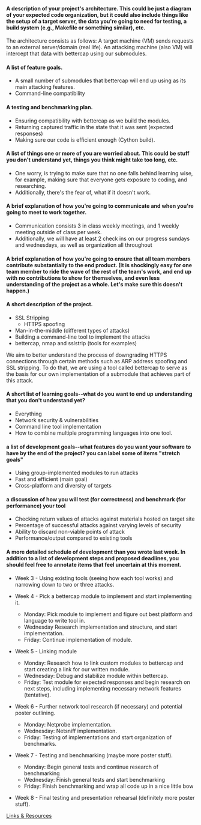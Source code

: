 
#### A description of your project's architecture. This could be just a diagram of your expected code organization, but it could also include things like the setup of a target server, the data you're going to need for testing, a build system (e.g., Makefile or something similar), etc.
The architecture consists as follows: A target machine (VM) sends requests to an external server/domain (real life). An attacking machine (also VM) will intercept that data with bettercap using our submodules.

#### A list of feature goals.
- A small number of submodules that bettercap will end up using as its main attacking features.
- Command-line compatibility

#### A testing and benchmarking plan.
- Ensuring compatibility with bettercap as we build the modules.
- Returning captured traffic in the state that it was sent (expected responses)
- Making sure our code is efficient enough (Cython build).

#### A list of things one or more of you are worried about. This could be stuff you don't understand yet, things you think might take too long, etc.
- One worry, is trying to make sure that no one falls behind learning wise, for example, making sure that everyone gets exposure to coding, and researching.
- Additionally, there's the fear of, what if it doesn't work.

#### A brief explanation of how you're going to communicate and when you're going to meet to work together.
- Communication consists 3 in class weekly meetings, and 1 weekly meeting outside of class per week.
- Additionally, we will have at least 2 check ins on our progress sundays and wednesdays, as well as organization all throughout

#### A brief explanation of how you're going to ensure that all team members contribute substantially to the end product. (It is shockingly easy for one team member to ride the wave of the rest of the team's work, and end up with no contributions to show for themselves, and even less understanding of the project as a whole. Let's make sure this doesn't happen.)

#### A short description of the project. 
- SSL Stripping
  - HTTPS spoofing
- Man-in-the-middle (different types of attacks)
- Building a command-line tool to implement the attacks
- bettercap, nmap and sslstrip (tools for examples)

We aim to better understand the process of downgrading HTTPS connections through certain methods such as ARP address spoofing and SSL stripping. To do that, we are using a tool called bettercap to serve as the basis for our own implementation of a submodule that achieves part of this attack.

#### A short list of learning goals--what do you want to end up understanding that you don't understand yet?
- Everything
- Network security & vulnerabilities
- Command line tool implementation
- How to combine multiple programming languages into one tool.

#### a list of development goals--what features do you want your software to have by the end of the project? you can label some of items "stretch goals"
- Using group-implemented modules to run attacks
- Fast and efficient (main goal)
- Cross-platform and diversity of targets

#### a discussion of how you will test (for correctness) and benchmark (for performance) your tool
- Checking return values of attacks against materials hosted on target site
- Percentage of successful attacks against varying levels of security
- Ability to discard non-viable points of attack
- Performance/output compared to existing tools

#### A more detailed schedule of development than you wrote last week. In addition to a list of development steps and proposed deadlines, you should feel free to annotate items that feel uncertain at this moment.

- Week 3 - Using existing tools (seeing how each tool works) and narrowing down to two or three attacks.

- Week 4 - Pick a bettercap module to implement and start implementing it.
  - Monday: Pick module to implement and figure out best platform and language to write tool in.
  - Wednesday Research implementation and structure, and start implementation.
  - Friday: Continue implementation of module.

- Week 5 -  Linking module
  - Monday: Research how to link custom modules to bettercap and start creating a link for our written module.
  - Wednesday: Debug and stabilize module within bettercap.
  - Friday: Test module for expected responses and begin research on next steps, including implementing necessary network features (tentative).

- Week 6 - Further network tool research (if necessary) and potential poster outlining.
  - Monday: Netprobe implementation.
  - Wednesday: Netsniff implementation.
  - Friday: Testing of implementations and start organization of benchmarks.
  
- Week 7 - Testing and benchmarking (maybe more poster stuff).
  - Monday: Begin general tests and continue research of benchmarking
  - Wednesday: Finish general tests and start benchmarking
  - Friday: Finish benchmarking and wrap all code up in a nice little bow
   
- Week 8 - Final testing and presentation rehearsal (definitely more poster stuff).


[Links & Resources](resources)